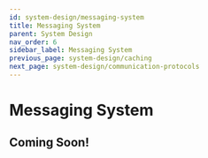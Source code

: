 ```yaml
---
id: system-design/messaging-system
title: Messaging System
parent: System Design
nav_order: 6
sidebar_label: Messaging System
previous_page: system-design/caching
next_page: system-design/communication-protocols
---
```


# Messaging System

## Coming Soon!